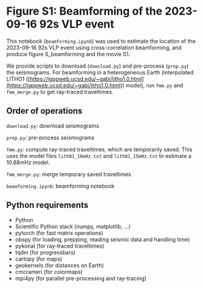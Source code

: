 # Figure S1: Beamforming of the 2023-09-16 92s VLP event

This notebook (`beamforming.ipynb`) was used to estimate the location of the 2023-09-16 92s VLP event using cross-correlation beamforming, and produce figure S_beamforming and the movie S1.

We provide scripts to download (`download.py`) and pre-process (`prep.py`) the seismograms. For beamforming in a heterogeneous Earth (interpolated LITHO1 ([https://igppweb.ucsd.edu/~gabi/litho1.0.html](https://igppweb.ucsd.edu/~gabi/litho1.0.html)) model), run `fmm.py` and `fmm_merge.py` to get ray-traced traveltimes.

## Order of operations

`download.py`: download seismograms

`prep.py`: pre-process seismograms

`fmm.py`: compute ray-traced traveltimes, which are temporarily saved. This uses the model files `lith01_10mHz.txt` and `lith01_15mHz.txt` to estimate a 10.88mHz model.

`fmm_merge.py`: merge temporary saved traveltimes

`beamforming.ipynb`: beamforming notebook

## Python requirements

- Python
- Scientific Python stack (numpy, matplotlib, ...)
- pytorch (for fast matrix operations)
- obspy (for loading, prepping, reading seismic data and handling time)
- pykonal (for ray-traced traveltimes)
- tqdm (for progressbars)
- cartopy (for maps)
- geokernels (for distances on Earth)
- cmcrameri (for colormaps)
- mpi4py (for parallel pre-processing and ray-tracing)
